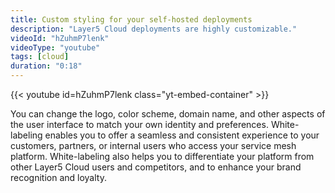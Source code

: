 ```yaml
---
title: Custom styling for your self-hosted deployments
description: "Layer5 Cloud deployments are highly customizable."
videoId: "hZuhmP7lenk"
videoType: "youtube"
tags: [cloud]
duration: "0:18"
---
```

{{< youtube id=hZuhmP7lenk class="yt-embed-container" >}}

You can change the logo, color scheme, domain name, and other aspects of the user interface to match your own identity and preferences. White-labeling enables you to offer a seamless and consistent experience to your customers, partners, or internal users who access your service mesh platform. White-labeling also helps you to differentiate your platform from other Layer5 Cloud users and competitors, and to enhance your brand recognition and loyalty.
